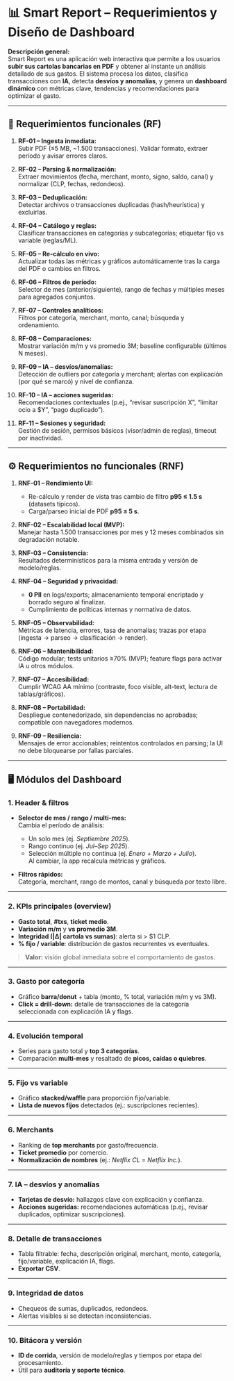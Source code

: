 # 📊 Smart Report – Requerimientos y Diseño de Dashboard

**Descripción general:**  
Smart Report es una aplicación web interactiva que permite a los usuarios **subir sus cartolas bancarias en PDF** y obtener al instante un análisis detallado de sus gastos. El sistema procesa los datos, clasifica transacciones con **IA**, detecta **desvíos y anomalías**, y genera un **dashboard dinámico** con métricas clave, tendencias y recomendaciones para optimizar el gasto.

---

## 🧩 Requerimientos funcionales (RF)

1. **RF-01 – Ingesta inmediata:**  
   Subir PDF (≤5 MB, ~1.500 transacciones). Validar formato, extraer período y avisar errores claros.

2. **RF-02 – Parsing & normalización:**  
   Extraer movimientos (fecha, merchant, monto, signo, saldo, canal) y normalizar (CLP, fechas, redondeos).

3. **RF-03 – Deduplicación:**  
   Detectar archivos o transacciones duplicadas (hash/heurística) y excluirlas.

4. **RF-04 – Catálogo y reglas:**  
   Clasificar transacciones en categorías y subcategorías; etiquetar fijo vs variable (reglas/ML).

5. **RF-05 – Re-cálculo en vivo:**  
   Actualizar todas las métricas y gráficos automáticamente tras la carga del PDF o cambios en filtros.

6. **RF-06 – Filtros de período:**  
   Selector de mes (anterior/siguiente), rango de fechas y múltiples meses para agregados conjuntos.

7. **RF-07 – Controles analíticos:**  
   Filtros por categoría, merchant, monto, canal; búsqueda y ordenamiento.

8. **RF-08 – Comparaciones:**  
   Mostrar variación m/m y vs promedio 3M; baseline configurable (últimos N meses).

9. **RF-09 – IA – desvíos/anomalías:**  
   Detección de outliers por categoría y merchant; alertas con explicación (por qué se marcó) y nivel de confianza.

10. **RF-10 – IA – acciones sugeridas:**  
    Recomendaciones contextuales (p.ej., “revisar suscripción X”, “limitar ocio a $Y”, “pago duplicado”).

11. **RF-11 – Sesiones y seguridad:**  
    Gestión de sesión, permisos básicos (visor/admin de reglas), timeout por inactividad.

---

## ⚙️ Requerimientos no funcionales (RNF)

1. **RNF-01 – Rendimiento UI:**  
   - Re-cálculo y render de vista tras cambio de filtro **p95 ≤ 1.5 s** (datasets típicos).  
   - Carga/parseo inicial de PDF **p95 ≤ 5 s**.

2. **RNF-02 – Escalabilidad local (MVP):**  
   Manejar hasta 1.500 transacciones por mes y 12 meses combinados sin degradación notable.

3. **RNF-03 – Consistencia:**  
   Resultados determinísticos para la misma entrada y versión de modelo/reglas.

4. **RNF-04 – Seguridad y privacidad:**  
   - **0 PII** en logs/exports; almacenamiento temporal encriptado y borrado seguro al finalizar.  
   - Cumplimiento de políticas internas y normativa de datos.

5. **RNF-05 – Observabilidad:**  
   Métricas de latencia, errores, tasa de anomalías; trazas por etapa (ingesta → parseo → clasificación → render).

6. **RNF-06 – Mantenibilidad:**  
   Código modular; tests unitarios ≥70% (MVP); feature flags para activar IA u otros módulos.

7. **RNF-07 – Accesibilidad:**  
   Cumplir WCAG AA mínimo (contraste, foco visible, alt-text, lectura de tablas/gráficos).

8. **RNF-08 – Portabilidad:**  
   Despliegue contenedorizado, sin dependencias no aprobadas; compatible con navegadores modernos.

9. **RNF-09 – Resiliencia:**  
   Mensajes de error accionables; reintentos controlados en parsing; la UI no debe bloquearse por fallas parciales.

---

## 🖥️ Módulos del Dashboard

### 1. **Header & filtros**
- **Selector de mes / rango / multi-mes:**  
  Cambia el período de análisis:
  - Un solo mes (ej. *Septiembre 2025*).  
  - Rango continuo (ej. *Jul–Sep 2025*).  
  - Selección múltiple no continua (ej. *Enero + Marzo + Julio*).  
  Al cambiar, la app recalcula métricas y gráficos.

- **Filtros rápidos:**  
  Categoría, merchant, rango de montos, canal y búsqueda por texto libre.

---

### 2. **KPIs principales (overview)**
- **Gasto total**, **#txs**, **ticket medio**.  
- **Variación m/m** y **vs promedio 3M**.  
- **Integridad (|Δ| cartola vs sumas)**: alerta si > $1 CLP.  
- **% fijo / variable**: distribución de gastos recurrentes vs eventuales.

> **Valor:** visión global inmediata sobre el comportamiento de gastos.

---

### 3. **Gasto por categoría**
- Gráfico **barra/donut** + tabla (monto, % total, variación m/m y vs 3M).  
- **Click = drill-down:** detalle de transacciones de la categoría seleccionada con explicación IA y flags.

---

### 4. **Evolución temporal**
- Series para gasto total y **top 3 categorías**.  
- Comparación **multi-mes** y resaltado de **picos, caídas o quiebres**.

---

### 5. **Fijo vs variable**
- Gráfico **stacked/waffle** para proporción fijo/variable.  
- **Lista de nuevos fijos** detectados (ej.: suscripciones recientes).

---

### 6. **Merchants**
- Ranking de **top merchants** por gasto/frecuencia.  
- **Ticket promedio** por comercio.  
- **Normalización de nombres** (ej.: *Netflix CL* = *Netflix Inc.*).

---

### 7. **IA – desvíos y anomalías**
- **Tarjetas de desvío:** hallazgos clave con explicación y confianza.  
- **Acciones sugeridas:** recomendaciones automáticas (p.ej., revisar duplicados, optimizar suscripciones).

---

### 8. **Detalle de transacciones**
- Tabla filtrable: fecha, descripción original, merchant, monto, categoría, fijo/variable, explicación IA, flags.  
- **Exportar CSV**.

---

### 9. **Integridad de datos**
- Chequeos de sumas, duplicados, redondeos.  
- Alertas visibles si se detectan inconsistencias.

---

### 10. **Bitácora y versión**
- **ID de corrida**, versión de modelo/reglas y tiempos por etapa del procesamiento.  
- Útil para **auditoría y soporte técnico**.

